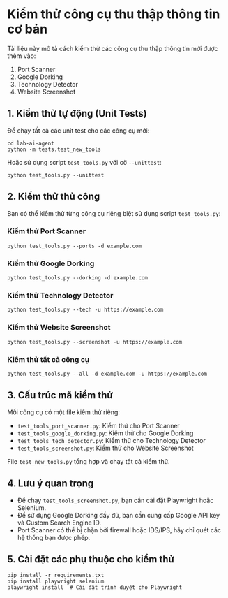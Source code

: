 # Kiểm thử công cụ thu thập thông tin cơ bản

Tài liệu này mô tả cách kiểm thử các công cụ thu thập thông tin mới được thêm vào:
1. Port Scanner
2. Google Dorking
3. Technology Detector
4. Website Screenshot

## 1. Kiểm thử tự động (Unit Tests)

Để chạy tất cả các unit test cho các công cụ mới:

```
cd lab-ai-agent
python -m tests.test_new_tools
```

Hoặc sử dụng script `test_tools.py` với cờ `--unittest`:

```
python test_tools.py --unittest
```

## 2. Kiểm thử thủ công

Bạn có thể kiểm thử từng công cụ riêng biệt sử dụng script `test_tools.py`:

### Kiểm thử Port Scanner

```
python test_tools.py --ports -d example.com
```

### Kiểm thử Google Dorking

```
python test_tools.py --dorking -d example.com
```

### Kiểm thử Technology Detector

```
python test_tools.py --tech -u https://example.com
```

### Kiểm thử Website Screenshot

```
python test_tools.py --screenshot -u https://example.com
```

### Kiểm thử tất cả công cụ

```
python test_tools.py --all -d example.com -u https://example.com
```

## 3. Cấu trúc mã kiểm thử

Mỗi công cụ có một file kiểm thử riêng:

- `test_tools_port_scanner.py`: Kiểm thử cho Port Scanner
- `test_tools_google_dorking.py`: Kiểm thử cho Google Dorking
- `test_tools_tech_detector.py`: Kiểm thử cho Technology Detector
- `test_tools_screenshot.py`: Kiểm thử cho Website Screenshot

File `test_new_tools.py` tổng hợp và chạy tất cả kiểm thử.

## 4. Lưu ý quan trọng

- Để chạy `test_tools_screenshot.py`, bạn cần cài đặt Playwright hoặc Selenium.
- Để sử dụng Google Dorking đầy đủ, bạn cần cung cấp Google API key và Custom Search Engine ID.
- Port Scanner có thể bị chặn bởi firewall hoặc IDS/IPS, hãy chỉ quét các hệ thống bạn được phép.

## 5. Cài đặt các phụ thuộc cho kiểm thử

```
pip install -r requirements.txt
pip install playwright selenium
playwright install  # Cài đặt trình duyệt cho Playwright
```
